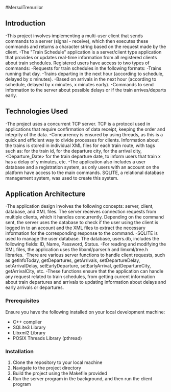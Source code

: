 #MersulTrenurilor

## Introduction
-This project involves implementing a multi-user client that sends commands to a server (signal - receive), which then executes these commands and returns a character string based on the request made by the client.
-The "Train Schedule" application is a server/client type application that provides or updates real-time information from all registered clients about train schedules. Registered users have access to two types of commands:
-Requests for train schedules in the following formats:
  -Trains running that day.
  -Trains departing in the next hour (according to schedule, delayed by x minutes).
  -Based on arrivals in the next hour (according to schedule, delayed by x minutes, x minutes early).
  -Commands to send information to the server about possible delays or if the train arrives/departs early.
## Technologies Used
-The project uses a concurrent TCP server. TCP is a protocol used in applications that require confirmation of data receipt, keeping the order and integrity of the data.
-Concurrency is ensured by using threads, as this is a quick and efficient way to divide processes for clients. Information about the trains is stored in individual XML files for each train route, with tags such as: <Id> for the train id, <Departure> for the departure city, <Arrival> for the arrival city, <Departure_Date> for the train departure date, <Delay> to inform users that train x has a delay of y minutes, etc.
-The application also includes a user database and a registration system, as only users with an account on the platform have access to the main commands. SQLITE, a relational database management system, was used to create this system.

## Application Architecture
-The application design involves the following concepts: server, client, database, and XML files. The server receives connection requests from multiple clients, which it handles concurrently. Depending on the command sent, the server uses the database to check if the user using the client is logged in to an account and the XML files to extract the necessary information for the corresponding response to the command.
-SQLITE is used to manage the user database. The database, users.db, includes the following fields: ID, Name, Password, Status.
-For reading and modifying the XML files, the application uses the libxml/parser.h and limxml/tree.h libraries.
-There are various server functions to handle client requests, such as getInfoToday, getDepartures, getArrivals, setDepartureDelay, setArrivalDelay, setEarlyDeparture, setEarlyArrival, getDepartureCity, getArrivalCity, etc.
-These functions ensure that the application can handle any request related to train schedules, from getting current information about train departures and arrivals to updating information about delays and early arrivals or departures.
  
### Prerequisites
Ensure you have the following installed on your local development machine:
  
  - C++ compiler
  - SQLite3 Library
  - Libxml2 Library
  - POSIX Threads Library (pthread)
  
### Installation
  
  1. Clone the repository to your local machine
  2. Navigate to the project directory
  3. Build the project using the Makefile provided
  4. Run the server program in the background, and then run the client program


